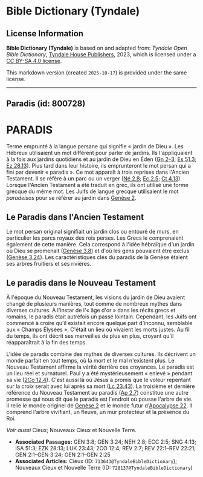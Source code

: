 # Bible Dictionary (Tyndale)

## License Information

**Bible Dictionary (Tyndale)** is based on and adapted from: _Tyndale Open Bible Dictionary_, [Tyndale House Publishers](https://tyndaleopenresources.com/), 2023, which is licensed under a [CC BY-SA 4.0 license](https://creativecommons.org/licenses/by-sa/4.0/legalcode.en).

This markdown version (created `2025-10-17`) is provided under the same license.



--------------------------------

## Paradis (id: 800728)

PARADIS
=======

Terme emprunté à la langue persane qui signifie « jardin de Dieu ». Les Hébreux utilisaient un mot différent pour parler de jardins. Ils l'appliquaient à la fois aux jardins quotidiens et au jardin de Dieu en Éden ([Gn 2–3](https://ref.ly/Gen2:1-Gen3:24); [Es 51\.3](https://ref.ly/Isa51:3); [Ez 28\.13](https://ref.ly/Ezek28:13)). Plus tard dans leur histoire, ils emprunteront le mot persan qui a fini par devenir « paradis ». Ce mot apparaît à trois reprises dans l'Ancien Testament. Il se réfère à un parc ou un verger ([Né 2\.8](https://ref.ly/Neh2:8); [Ec 2\.5](https://ref.ly/Eccl2:5); [Ct 4\.13](https://ref.ly/Song4:13)). Lorsque l'Ancien Testament a été traduit en grec, ils ont utilisé une forme grecque du même mot. Les Juifs de langue grecque utilisaient le mot *paradeisos* pour se référer au jardin dans [Genèse 2](https://ref.ly/Gen2:1-Gen2:25).

Le Paradis dans l'Ancien Testament
----------------------------------

Le mot persan original signifiait un jardin clos ou entouré de murs, en particulier les parcs royaux des rois perses. Les Grecs le comprenaient également de cette manière. Cela correspond à l'idée hébraïque d'un jardin où Dieu se promenait ([Genèse 3\.8](https://ref.ly/Gen3:8)) et d'où les gens pouvaient être exclus ([Genèse 3\.24](https://ref.ly/Gen3:24)). Les caractéristiques clés du paradis de la Genèse étaient ses arbres fruitiers et ses rivières.

Le paradis dans le Nouveau Testament
------------------------------------

À l'époque du Nouveau Testament, les visions du jardin de Dieu avaient changé de plusieurs manières, tout comme de nombreux mythes dans diverses cultures. À l'instar de l'« âge d'or » dans les récits grecs et romains, le paradis était autrefois un passé lointain. Cependant, les Juifs ont commencé à croire qu'il existait encore quelque part d'inconnu, semblable aux « Champs Élysées ». C'était un lieu où vivaient les morts justes. Au fil du temps, ils ont décrit ses merveilles de plus en plus, croyant qu'il réapparaîtrait à la fin des temps.

L'idée de paradis combine des mythes de diverses cultures. Ils décrivent un monde parfait en tout temps, où la mort et le mal n'existent plus. Le Nouveau Testament affirme la vérité derrière ces croyances. Le paradis est un lieu réel et surnaturel. Paul y a été mystérieusement « enlevé » pendant sa vie ([2Co 12\.4](https://ref.ly/2Cor12:4)). C'est aussi là où Jésus a promis que le voleur repentant sur la croix serait avec lui après sa mort ([Lc 23\.43](https://ref.ly/Luke23:43)). La troisième et dernière référence du Nouveau Testament au paradis ([Ap 2\.7](https://ref.ly/Rev2:7)) constitue une autre promesse qui nous dit que le paradis est l'endroit où pousse l'arbre de vie. Il relie le monde originel de [Genèse 2](https://ref.ly/Gen2:1-Gen2:25) et le monde futur d'[Apocalypse 22](https://ref.ly/Rev22:1-Rev22:21). Il comprend l'arbre vivifiant, un fleuve, un mur protecteur et la présence du Roi.

*Voir aussi* Cieux; Nouveaux Cieux et Nouvelle Terre.

* **Associated Passages:** GEN 3:8; GEN 3:24; NEH 2:8; ECC 2:5; SNG 4:13; ISA 51:3; EZK 28:13; LUK 23:43; 2CO 12:4; REV 2:7; REV 22:1–REV 22:21; GEN 2:1–GEN 3:24; GEN 2:1–GEN 2:25
* **Associated Articles:** Cieux (ID: `713643@TyndaleBibleDictionary`); Nouveaux Cieux et Nouvelle Terre (ID: `728137@TyndaleBibleDictionary`)

